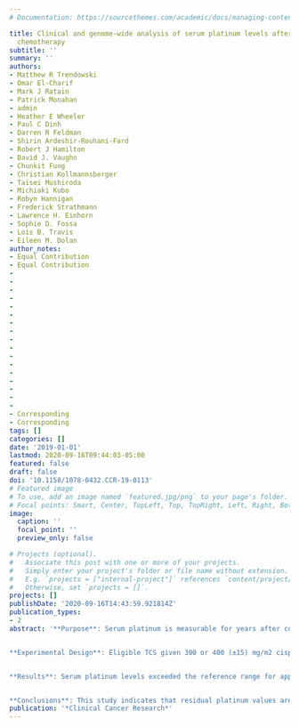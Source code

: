 ```yaml
---
# Documentation: https://sourcethemes.com/academic/docs/managing-content/

title: Clinical and genome-wide analysis of serum platinum levels after cisplatin-based
  chemotherapy
subtitle: ''
summary: ''
authors:
- Matthew R Trendowski
- Omar El-Charif
- Mark J Ratain
- Patrick Monahan
- admin
- Heather E Wheeler
- Paul C Dinh
- Darren R Feldman
- Shirin Ardeshir-Rouhani-Fard
- Robert J Hamilton
- David J. Vaughn
- Chunkit Fung
- Christian Kollmannsberger
- Taisei Mushiroda
- Michiaki Kubo
- Robyn Hannigan
- Frederick Strathmann
- Lawrence H. Einhorn
- Sophie D. Fossa
- Lois B. Travis
- Eileen M. Dolan
author_notes:
- Equal Contribution
- Equal Contribution
- 
- 
- 
- 
- 
- 
- 
- 
- 
- 
- 
- 
- 
- 
- 
- 
- 
- Corresponding
- Corresponding
tags: []
categories: []
date: '2019-01-01'
lastmod: 2020-09-16T09:44:03-05:00
featured: false
draft: false
doi: '10.1158/1078-0432.CCR-19-0113'
# Featured image
# To use, add an image named `featured.jpg/png` to your page's folder.
# Focal points: Smart, Center, TopLeft, Top, TopRight, Left, Right, BottomLeft, Bottom, BottomRight.
image:
  caption: ''
  focal_point: ''
  preview_only: false

# Projects (optional).
#   Associate this post with one or more of your projects.
#   Simply enter your project's folder or file name without extension.
#   E.g. `projects = ["internal-project"]` references `content/project/deep-learning/index.md`.
#   Otherwise, set `projects = []`.
projects: []
publishDate: '2020-09-16T14:43:59.921814Z'
publication_types:
- 2
abstract: '**Purpose**: Serum platinum is measurable for years after completion of cisplatin-based chemotherapy (CBC). We report the largest investigation of serum platinum levels to date of 1,010 testicular cancer survivors (TCS) assessed 1–35 years after CBC and evaluate genetic contributions to these levels.


**Experimental Design**: Eligible TCS given 300 or 400 (±15) mg/m2 cisplatin underwent extensive audiometric testing, clinical examination, completed questionnaires, and had crude serum platinum levels measured. Associations between serum platinum and various risk factors and toxicities were assessed after fitting a biexponential model adjusted for follow-up time and cumulative cisplatin dose. A genome-wide association study (GWAS) was performed using the serum platinum residuals of the dose and time-adjusted model.


**Results**: Serum platinum levels exceeded the reference range for approximately 31 years, with a strong inverse relationship with creatinine clearance at follow-up (age-adjusted P = 2.13 × 10−3). We observed a significant, positive association between residual platinum values and luteinizing hormone (age-adjusted P = 6.58 × 10−3). Patients with high residual platinum levels experienced greater Raynaud phenomenon than those with medium or low levels (age-adjusted ORhigh/low = 1.46; P = 0.04), as well as a higher likelihood of developing tinnitus (age-adjusted ORhigh/low = 1.68, P = 0.07). GWAS identified one single-nucleotide polymorphism (SNP) meeting genome-wide significance, rs1377817 (P = 4.6 × 10−8, a SNP intronic to MYH14).


**Conclusions**: This study indicates that residual platinum values are correlated with several cisplatin-related toxicities. One genetic variant is associated with these levels.'
publication: '*Clinical Cancer Research*'
---
```


<script type='text/javascript' src='https://d1bxh8uas1mnw7.cloudfront.net/assets/embed.js'></script>
<div class='altmetric-embed' data-badge-type='medium-donut' data-badge-details='right' data-doi='10.1158/1078-0432.CCR-19-0113'></div>
